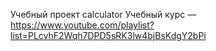 Учебный проект calculator
Учебный курс — https://www.youtube.com/playlist?list=PLcvhF2Wqh7DPD5sRK3lw4bjBsKdgY2bPi

